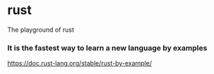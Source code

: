 # rust
The playground of rust

### It is the fastest way to learn a new language by examples

https://doc.rust-lang.org/stable/rust-by-example/
